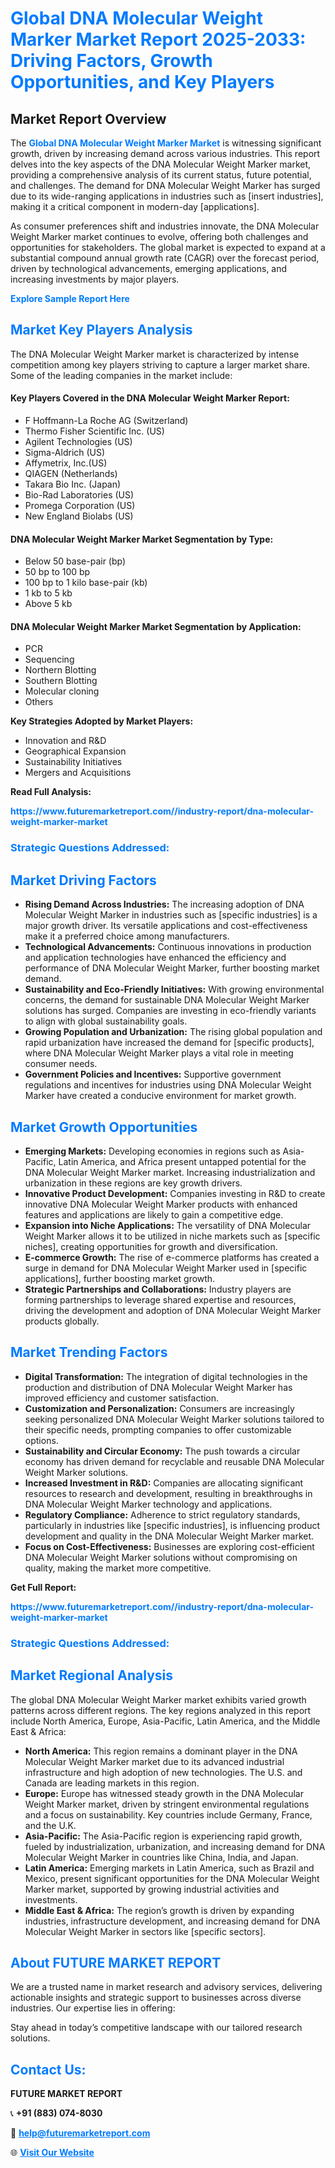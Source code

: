 <h1 style="color: #007BFF;">Global DNA Molecular Weight Marker Market Report 2025-2033: Driving Factors, Growth Opportunities, and Key Players</h1>

<section id="overview">
<h2>Market Report Overview</h2>
<p>The <a href="https://www.futuremarketreport.com//industry-report/dna-molecular-weight-marker-market" style="color: #007BFF; text-decoration: none;"><strong>Global DNA Molecular Weight Marker Market</strong></a> is witnessing significant growth, driven by increasing demand across various industries. This report delves into the key aspects of the DNA Molecular Weight Marker market, providing a comprehensive analysis of its current status, future potential, and challenges. The demand for DNA Molecular Weight Marker has surged due to its wide-ranging applications in industries such as [insert industries], making it a critical component in modern-day [applications].</p>
<p>As consumer preferences shift and industries innovate, the DNA Molecular Weight Marker market continues to evolve, offering both challenges and opportunities for stakeholders. The global market is expected to expand at a substantial compound annual growth rate (CAGR) over the forecast period, driven by technological advancements, emerging applications, and increasing investments by major players.</p>
</section>

<section id="overview">
<p><a href="https://www.futuremarketreport.com//request-sample/reportId=54607" style="color: #007BFF; text-decoration: none;"><strong>Explore Sample Report Here</strong></a></p>
</section>

<section id="key-players">
<h2 style="color: #007BFF;">Market Key Players Analysis</h2>
<p>The DNA Molecular Weight Marker market is characterized by intense competition among key players striving to capture a larger market share. Some of the leading companies in the market include:</p>
<h4>Key Players Covered in the DNA Molecular Weight Marker Report:</h4>
<ul><li>F Hoffmann-La Roche AG (Switzerland)</li><li>Thermo Fisher Scientific Inc. (US)</li><li>Agilent Technologies (US)</li><li>Sigma-Aldrich (US)</li><li>Affymetrix, Inc.(US)</li><li>QIAGEN (Netherlands)</li><li>Takara Bio Inc. (Japan)</li><li>Bio-Rad Laboratories (US)</li><li>Promega Corporation (US)</li><li>New England Biolabs (US)</li></ul>
<h4>DNA Molecular Weight Marker Market Segmentation by Type:</h4>
<ul><li>Below 50 base-pair (bp)</li><li>50 bp to 100 bp</li><li>100 bp to 1 kilo base-pair (kb)</li><li>1 kb to 5 kb</li><li>Above 5 kb</li></ul>

<h4>DNA Molecular Weight Marker Market Segmentation by Application:</h4>
<ul><li>PCR</li><li>Sequencing</li><li>Northern Blotting</li><li>Southern Blotting</li><li>Molecular cloning</li><li>Others</li></ul>
<p><strong>Key Strategies Adopted by Market Players:</strong></p>
<ul>
<li>Innovation and R&D</li>
<li>Geographical Expansion</li>
<li>Sustainability Initiatives</li>
<li>Mergers and Acquisitions</li>
</ul>
</section>

<section>
<p><strong>Read Full Analysis: </strong></p><a href="https://www.futuremarketreport.com//industry-report/dna-molecular-weight-marker-market" style="color: #007BFF; text-decoration: none;"><strong>https://www.futuremarketreport.com//industry-report/dna-molecular-weight-marker-market</strong></a>
<h3 style="color: #007BFF;">Strategic Questions Addressed:</h3>
</section>

<section id="driving-factors">
<h2 style="color: #007BFF;">Market Driving Factors</h2>
<ul>
<li><strong>Rising Demand Across Industries:</strong> The increasing adoption of DNA Molecular Weight Marker in industries such as [specific industries] is a major growth driver. Its versatile applications and cost-effectiveness make it a preferred choice among manufacturers.</li>
<li><strong>Technological Advancements:</strong> Continuous innovations in production and application technologies have enhanced the efficiency and performance of DNA Molecular Weight Marker, further boosting market demand.</li>
<li><strong>Sustainability and Eco-Friendly Initiatives:</strong> With growing environmental concerns, the demand for sustainable DNA Molecular Weight Marker solutions has surged. Companies are investing in eco-friendly variants to align with global sustainability goals.</li>
<li><strong>Growing Population and Urbanization:</strong> The rising global population and rapid urbanization have increased the demand for [specific products], where DNA Molecular Weight Marker plays a vital role in meeting consumer needs.</li>
<li><strong>Government Policies and Incentives:</strong> Supportive government regulations and incentives for industries using DNA Molecular Weight Marker have created a conducive environment for market growth.</li>
</ul>
</section>

<section id="growth-opportunities">
<h2 style="color: #007BFF;">Market Growth Opportunities</h2>
<ul>
<li><strong>Emerging Markets:</strong> Developing economies in regions such as Asia-Pacific, Latin America, and Africa present untapped potential for the DNA Molecular Weight Marker market. Increasing industrialization and urbanization in these regions are key growth drivers.</li>
<li><strong>Innovative Product Development:</strong> Companies investing in R&D to create innovative DNA Molecular Weight Marker products with enhanced features and applications are likely to gain a competitive edge.</li>
<li><strong>Expansion into Niche Applications:</strong> The versatility of DNA Molecular Weight Marker allows it to be utilized in niche markets such as [specific niches], creating opportunities for growth and diversification.</li>
<li><strong>E-commerce Growth:</strong> The rise of e-commerce platforms has created a surge in demand for DNA Molecular Weight Marker used in [specific applications], further boosting market growth.</li>
<li><strong>Strategic Partnerships and Collaborations:</strong> Industry players are forming partnerships to leverage shared expertise and resources, driving the development and adoption of DNA Molecular Weight Marker products globally.</li>
</ul>
</section>

<section id="trending-factors">
<h2 style="color: #007BFF;">Market Trending Factors</h2>
<ul>
<li><strong>Digital Transformation:</strong> The integration of digital technologies in the production and distribution of DNA Molecular Weight Marker has improved efficiency and customer satisfaction.</li>
<li><strong>Customization and Personalization:</strong> Consumers are increasingly seeking personalized DNA Molecular Weight Marker solutions tailored to their specific needs, prompting companies to offer customizable options.</li>
<li><strong>Sustainability and Circular Economy:</strong> The push towards a circular economy has driven demand for recyclable and reusable DNA Molecular Weight Marker solutions.</li>
<li><strong>Increased Investment in R&D:</strong> Companies are allocating significant resources to research and development, resulting in breakthroughs in DNA Molecular Weight Marker technology and applications.</li>
<li><strong>Regulatory Compliance:</strong> Adherence to strict regulatory standards, particularly in industries like [specific industries], is influencing product development and quality in the DNA Molecular Weight Marker market.</li>
<li><strong>Focus on Cost-Effectiveness:</strong> Businesses are exploring cost-efficient DNA Molecular Weight Marker solutions without compromising on quality, making the market more competitive.</li>
</ul>
</section>

<section>
<p><strong>Get Full Report: </strong></p><a href="https://www.futuremarketreport.com//industry-report/dna-molecular-weight-marker-market" style="color: #007BFF; text-decoration: none;"><strong>https://www.futuremarketreport.com//industry-report/dna-molecular-weight-marker-market</strong></a>
<h3 style="color: #007BFF;">Strategic Questions Addressed:</h3>
</section>


<section id="regional-analysis">
<h2 style="color: #007BFF;">Market Regional Analysis</h2>
<p>The global DNA Molecular Weight Marker market exhibits varied growth patterns across different regions. The key regions analyzed in this report include North America, Europe, Asia-Pacific, Latin America, and the Middle East & Africa:</p>
<ul>
<li><strong>North America:</strong> This region remains a dominant player in the DNA Molecular Weight Marker market due to its advanced industrial infrastructure and high adoption of new technologies. The U.S. and Canada are leading markets in this region.</li>
<li><strong>Europe:</strong> Europe has witnessed steady growth in the DNA Molecular Weight Marker market, driven by stringent environmental regulations and a focus on sustainability. Key countries include Germany, France, and the U.K.</li>
<li><strong>Asia-Pacific:</strong> The Asia-Pacific region is experiencing rapid growth, fueled by industrialization, urbanization, and increasing demand for DNA Molecular Weight Marker in countries like China, India, and Japan.</li>
<li><strong>Latin America:</strong> Emerging markets in Latin America, such as Brazil and Mexico, present significant opportunities for the DNA Molecular Weight Marker market, supported by growing industrial activities and investments.</li>
<li><strong>Middle East & Africa:</strong> The region’s growth is driven by expanding industries, infrastructure development, and increasing demand for DNA Molecular Weight Marker in sectors like [specific sectors].</li>
</ul>
</section>

<footer>
<h2 style="color: #007BFF;">About FUTURE MARKET REPORT</h2>
<p>We are a trusted name in market research and advisory services, delivering actionable insights and strategic support to businesses across diverse industries. Our expertise lies in offering:</p>

<p>Stay ahead in today’s competitive landscape with our tailored research solutions.</p>

<h2 style="color: #007BFF;">Contact Us:</h2>
<p><strong>FUTURE MARKET REPORT</strong></p>
<p>📞 <strong>+91 (883) 074-8030</strong></p>
<p>📧 <strong><a href="mailto:help@futuremarketreport.com" style="color: #007BFF;">help@futuremarketreport.com</a></strong></p>
<p>🌐 <strong><a href="https://www.futuremarketreport.com/" style="color: #007BFF;">Visit Our Website</a></strong></p>
</footer>